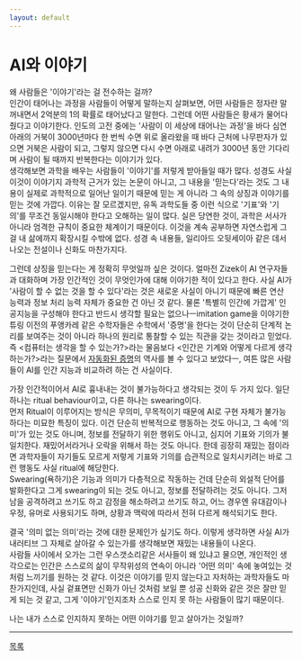 ```yaml
---
layout: default
---
```

# AI와 이야기

왜 사람들은 '이야기'라는 걸 전수하는 걸까?  
​
인간이 태어나는 과정을 사람들이 어떻게 말하는지 살펴보면, 어떤 사람들은 정자란 말 꺼내면서 2억분의 1의 확률로 태어났다고 말한다. 그런데 어떤 사람들은 황새가 물어다 줬다고 이야기한다. 인도의 고전 중에는 '사람이 이 세상에 태어나는 과정'을 바다 심연 아래의 거북이 3000년마다 한 번씩 수면 위로 올라왔을 때 바다 근처에 나무판자가 있으면 거북은 사람이 되고, 그렇지 않으면 다시 수면 아래로 내려가 3000년 동안 기다리며 사람이 될 때까지 반복한다는 이야기가 있다.  
생각해보면 과학을 배우는 사람들이 '이야기'를 저렇게 받아들일 때가 많다. 성경도 사실 이것이 이야기지 과학적 근거가 있는 논문이 아니고, 그 내용을 '믿는다'라는 것도 그 내용이 실제로 과학적으로 일어난 일이기 때문에 믿는 게 아니라 그 속의 상징과 이야기를 믿는 것에 가깝다. 이유는 잘 모르겠지만, 유독 과학도들 중 이런 식으로 '기표'와 '기의'를 무조건 동일시해야 한다고 오해하는 일이 많다. 실은 당연한 것이, 과학은 서사가 아니라 엄격한 규칙이 중요한 체계이기 때문이다. 이것을 계속 공부하면 자연스럽게 그걸 내 삶에까지 확장시킬 수밖에 없다. 성경 속 내용들, 일리아드 오뒷세이아 같은 데서 나오는 전설이나 신화도 마찬가지다.  

그런데 상징을 믿는다는 게 정확히 무엇일까 싶은 것이다. 얼마전 Zizek이 AI 연구자들과 대화하며 가장 인간적인 것이 무엇인가에 대해 이야기한 적이 있다고 한다. 사실 AI가 '사람이 할 수 없는 것을 할 수 있다'라는 것은 새로운 사실이 아니기 때문에 빠른 연산 능력과 정보 처리 능력 자체가 중요한 건 아닌 것 같다. 물론 '특별히 인간에 가깝게' 인공지능을 구성해야 한다고 반드시 생각할 필요는 없으나ㅡimitation game을 이야기한 튜링 이전의 푸앵카레 같은 수학자들은 수학에서 '증명'을 한다는 것이 단순히 단계적 논리를 보여주는 것이 아니라 하나의 원리로 통찰할 수 있는 직관을 갖는 것이라고 믿었다. 즉 \<컴퓨터는 생각을 할 수 있는가?\>라는 물음보다 \<인간은 기계와 어떻게 다르게 생각하는가?\>라는 질문에서 [자동화된 증명](https://en.wikipedia.org/wiki/Automated_theorem_proving)의 역사를 볼 수 있다고 보았다ㅡ, 여튼 많은 사람들이 AI를 인간 지능과 비교하려 하는 건 사실이다. 

가장 인간적이어서 AI로 흉내내는 것이 불가능하다고 생각되는 것이 두 가지 있다. 일단 하나는 ritual behaviour이고, 다른 하나는 swearing이다.  
먼저 Ritual이 이루어지는 방식은 무의미, 무목적이기 때문에 AI로 구현 자체가 불가능하다는 미묘한 특징이 있다. 이건 단순히 반복적으로 행동하는 것도 아니고, 그 속에 '의미'가 있는 것도 아니며, 정보를 전달하기 위한 행위도 아니고, 심지어 기표와 기의가 불일치한다. 재밌어서라거나 오락을 위해서 하는 것도 아니다. 한데 굉장히 재밌는 점이라면 과학자들이 자기들도 모르게 저렇게 기표와 기의를 습관적으로 일치시키려는 바로 그런 행동도 사실 ritual에 해당한다.  
Swearing(욕하기)은 기능과 의미가 다층적으로 작동하는 건데 단순히 외설적 단어를 발화한다고 그게 swearing이 되는 것도 아니고, 정보를 전달하려는 것도 아니다. 그저 남을 공격하려고 쓰기도 하고 감정을 해소하려고 쓰기도 하고, 어느 경우엔 유대감이나 우정, 유머로 사용되기도 하며, 상황과 맥락에 따라서 전혀 다르게 해석되기도 한다.  

결국 '의미 없는 의미'라는 것에 대한 문제인가 싶기도 하다. 이렇게 생각하면 사실 AI가 내러티브 그 자체로 살아갈 수 있는가를 생각해보면 재밌는 내용들이 나온다.  
사람들 사이에서 오가는 그런 우스갯소리같은 서사들이 왜 있냐고 물으면, 개인적인 생각으로는 인간은 스스로의 삶이 무작위성의 연속이 아니라 '어떤 의미' 속에 놓여있는 것처럼 느끼기를 원하는 것 같다. 이것은 이야기를 믿지 않는다고 자처하는 과학자들도 마찬가지인데, 사실 겉표면만 신화가 아닌 것처럼 보일 뿐 성공 신화와 같은 것은 잘만 믿게 되는 것 같고, 그게 '이야기'인지조차 스스로 인지 못 하는 사람들이 많기 때문이다.  

나는 내가 스스로 인지하지 못하는 어떤 이야기를 믿고 살아가는 것일까?

---

<div class="pagination">
  <a href="{{ '/List/SM/sm.html' | relative_url }}" class="prev-button" data-turbo="true">목록</a>
</div>